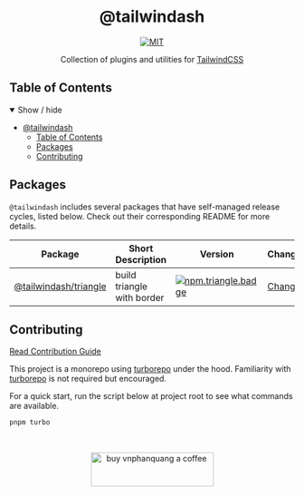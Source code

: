 <div align="center">

# @tailwindash

[![MIT][license.badge]][license]

Collection of plugins and utilities for [TailwindCSS][tailwind]

</div>

## Table of Contents

<details open>
  <summary>Show / hide</summary>

- [@tailwindash](#tailwindash)
  - [Table of Contents](#table-of-contents)
  - [Packages](#packages)
  - [Contributing](#contributing)

</details>

## Packages

`@tailwindash` includes several packages that have self-managed release cycles, listed below. Check out their corresponding README for more details.

| Package | Short Description | Version | Changelog |
| --- | --- | --- | --- |
| [@tailwindash/triangle][github.triangle] | build triangle with border | [![npm.triangle.badge]][npm.triangle] | [Changelog][github.triangle.changelog]

## Contributing

[Read Contribution Guide][github.contributing]

This project is a monorepo using [turborepo] under the hood. Familiarity with [turborepo] is not required but encouraged.

For a quick start, run the script below at project root to see what commands are available.

```bash
pnpm turbo
```

<br />

<p align="center">
  <a href="https://www.buymeacoffee.com/vnphanquang" target="_blank">
    <img
      src="https://cdn.buymeacoffee.com/buttons/v2/default-yellow.png"
      height="60"
      width="217"
      alt="buy vnphanquang a coffee"
    />
  </a>
</p>

<!-- github specifics -->
[github.contributing]: ./CONTRIBUTING.md
[github.issues]: https://github.com/vnphanquang/tailwindash/issues?q=

[github.triangle]: https://github.com/vnphanquang/tailwindash/tree/main/packages/actions/triangle
[github.triangle.changelog]: https://github.com/vnphanquang/tailwindash/blob/main/packages/actions/triangle/CHANGELOG.md

<!-- heading badge -->
[license.badge]: https://img.shields.io/badge/license-MIT-blue.svg
[license]: ./LICENSE

<!-- npm -->
[npm.triangle.badge]: https://img.shields.io/npm/v/@tailwindash/triangle
[npm.triangle]: https://www.npmjs.com/package/@tailwindash/triangle

[turborepo]: https://turborepo.org/
[tailwind]: https://tailwindcss.com/
